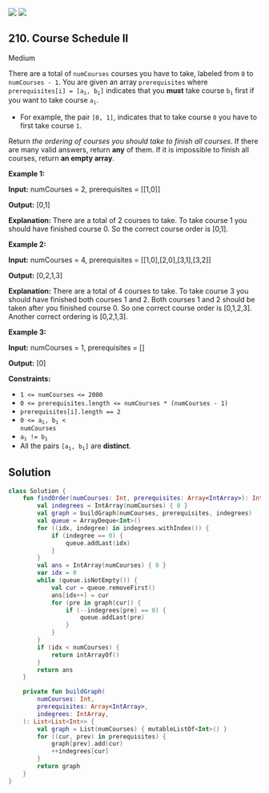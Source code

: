 [![](https://img.shields.io/github/stars/javadev/LeetCode-in-Kotlin?label=Stars&style=flat-square)](https://github.com/javadev/LeetCode-in-Kotlin)
[![](https://img.shields.io/github/forks/javadev/LeetCode-in-Kotlin?label=Fork%20me%20on%20GitHub%20&style=flat-square)](https://github.com/javadev/LeetCode-in-Kotlin/fork)

## 210\. Course Schedule II

Medium

There are a total of `numCourses` courses you have to take, labeled from `0` to `numCourses - 1`. You are given an array `prerequisites` where <code>prerequisites[i] = [a<sub>i</sub>, b<sub>i</sub>]</code> indicates that you **must** take course <code>b<sub>i</sub></code> first if you want to take course <code>a<sub>i</sub></code>.

*   For example, the pair `[0, 1]`, indicates that to take course `0` you have to first take course `1`.

Return _the ordering of courses you should take to finish all courses_. If there are many valid answers, return **any** of them. If it is impossible to finish all courses, return **an empty array**.

**Example 1:**

**Input:** numCourses = 2, prerequisites = \[\[1,0]]

**Output:** [0,1]

**Explanation:** There are a total of 2 courses to take. To take course 1 you should have finished course 0. So the correct course order is [0,1].

**Example 2:**

**Input:** numCourses = 4, prerequisites = \[\[1,0],[2,0],[3,1],[3,2]]

**Output:** [0,2,1,3]

**Explanation:** There are a total of 4 courses to take. To take course 3 you should have finished both courses 1 and 2. Both courses 1 and 2 should be taken after you finished course 0. So one correct course order is [0,1,2,3]. Another correct ordering is [0,2,1,3].

**Example 3:**

**Input:** numCourses = 1, prerequisites = []

**Output:** [0]

**Constraints:**

*   `1 <= numCourses <= 2000`
*   `0 <= prerequisites.length <= numCourses * (numCourses - 1)`
*   `prerequisites[i].length == 2`
*   <code>0 <= a<sub>i</sub>, b<sub>i</sub> < numCourses</code>
*   <code>a<sub>i</sub> != b<sub>i</sub></code>
*   All the pairs <code>[a<sub>i</sub>, b<sub>i</sub>]</code> are **distinct**.

## Solution

```kotlin
class Solution {
    fun findOrder(numCourses: Int, prerequisites: Array<IntArray>): IntArray {
        val indegrees = IntArray(numCourses) { 0 }
        val graph = buildGraph(numCourses, prerequisites, indegrees)
        val queue = ArrayDeque<Int>()
        for ((idx, indegree) in indegrees.withIndex()) {
            if (indegree == 0) {
                queue.addLast(idx)
            }
        }
        val ans = IntArray(numCourses) { 0 }
        var idx = 0
        while (queue.isNotEmpty()) {
            val cur = queue.removeFirst()
            ans[idx++] = cur
            for (pre in graph[cur]) {
                if (--indegrees[pre] == 0) {
                    queue.addLast(pre)
                }
            }
        }
        if (idx < numCourses) {
            return intArrayOf()
        }
        return ans
    }

    private fun buildGraph(
        numCourses: Int,
        prerequisites: Array<IntArray>,
        indegrees: IntArray,
    ): List<List<Int>> {
        val graph = List(numCourses) { mutableListOf<Int>() }
        for ((cur, prev) in prerequisites) {
            graph[prev].add(cur)
            ++indegrees[cur]
        }
        return graph
    }
}
```